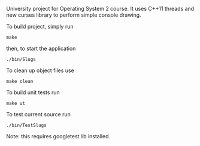 University project for Operating System 2 course. It uses C++11 threads and new curses library to perform simple console drawing.

To build project, simply run
```
make
```
then, to start the application
```
./bin/Slugs
```
To clean up object files use
```
make clean
```

To build unit tests run
```
make ut
```
To test current source run
```
./bin/TestSlugs
```
Note: this requires googletest lib installed.
